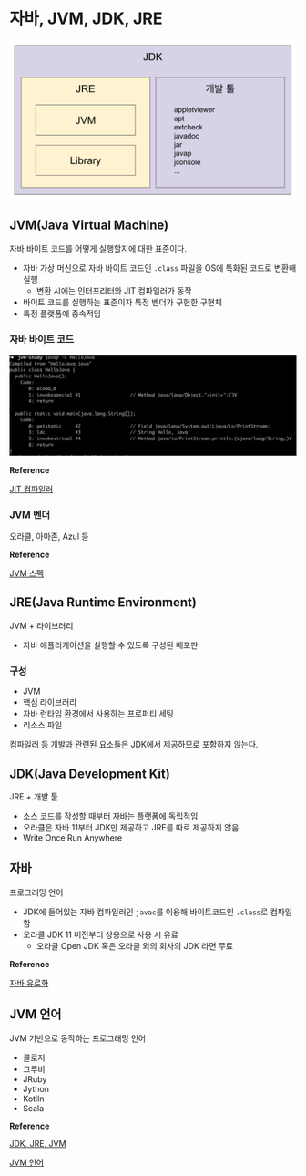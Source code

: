 # 자바, JVM, JDK, JRE

![](../../.gitbook/assets/inflearn-the-java/01/스크린샷%202020-07-05%20오후%207.38.04.png)

## JVM(Java Virtual Machine)

자바 바이트 코드를 어떻게 실행할지에 대한 표준이다.

- 자바 가상 머신으로 자바 바이트 코드인 `.class` 파일을 OS에 특화된 코드로 변환해 실행
    - 변환 시에는 인터프리터와 JIT 컴파일러가 동작
- 바이트 코드를 실행하는 표준이자 특정 벤더가 구현한 구현체
- 특정 플랫폼에 종속적임 

### 자바 바이트 코드

![](../../.gitbook/assets/inflearn-the-java/01/스크린샷%202020-07-05%20오후%208.06.16.png)

**Reference**

[JIT 컴파일러](https://aboullaite.me/understanding-jit-compiler-just-in-time-compiler)

### JVM 벤더

오라클, 아마존, Azul 등

**Reference**

[JVM 스펙](https://docs.oracle.com/javase/specs/jvms/se11/html)

## JRE(Java Runtime Environment)

JVM + 라이브러리

- 자바 애플리케이션을 실행할 수 있도록 구성된 배포판

### 구성

- JVM
- 핵심 라이브러리
- 자바 런타임 환경에서 사용하는 프로퍼티 세팅
- 리소스 파일

컴파일러 등 개발과 관련된 요소들은 JDK에서 제공하므로 포함하지 않는다.

## JDK(Java Development Kit)

JRE + 개발 툴

- 소스 코드를 작성할 때부터 자바는 플랫폼에 독립적임
- 오라클은 자바 11부터 JDK만 제공하고 JRE를 따로 제공하지 않음
- Write Once Run Anywhere

## 자바

프로그래밍 언어

- JDK에 들어있는 자바 컴파일러인 `javac`를 이용해 바이트코드인 `.class`로 컴파일 함
- 오라클 JDK 11 버전부터 상용으로 사용 시 유료
    - 오라클 Open JDK 혹은 오라클 외의 회사의 JDK 라면 무료
    
**Reference**

[자바 유료화](https://medium.com/@javachampions/java-is-still-free-c02aef8c9e04)

## JVM 언어

JVM 기반으로 동작하는 프로그래밍 언어

- 클로저
- 그루비
- JRuby
- Jython
- Kotiln
- Scala

**Reference**

[JDK, JRE, JVM](https://howtodoinjava.com/java/basics/jdk-jre-jvm/)

[JVM 언어](https://en.wikipedia.org/wiki/List_of_JVM_languages)